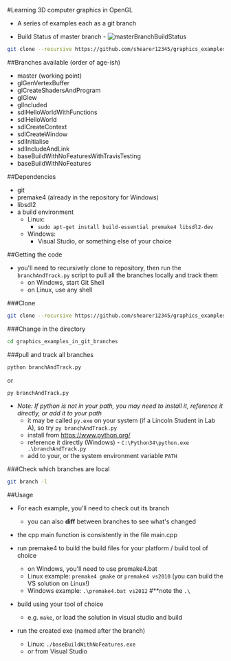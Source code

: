 #Learning 3D computer graphics in OpenGL

- A series of examples each as a git branch

- Build Status of master branch - ![masterBranchBuildStatus](https://travis-ci.org/shearer12345/graphics_examples_in_git_branches.svg?branch=master)

```bash
git clone --recursive https://github.com/shearer12345/graphics_examples_in_git_branches.git
```

##Branches available (order of age-ish)

- master (working point)
- glGenVertexBuffer
- glCreateShadersAndProgram
- glGlew
- glIncluded
- sdlHelloWorldWithFunctions
- sdlHelloWorld
- sdlCreateContext
- sdlCreateWindow
- sdlInitialise
- sdlIncludeAndLink
- baseBuildWithNoFeaturesWithTravisTesting
- baseBuildWithNoFeatures

##Dependencies

- git
- premake4 (already in the repository for Windows)
- libsdl2
- a build environment
    - Linux:
        - ```sudo apt-get install build-essential premake4 libsdl2-dev```
    - Windows:
        - Visual Studio, or something else of your choice
  
##Getting the code

- you'll need to recursively clone to repository, then run the `branchAndTrack.py` script to pull all the branches locally and track them
    - on Windows, start Git Shell
    - on Linux, use any shell

###Clone
```bash
git clone --recursive https://github.com/shearer12345/graphics_examples_in_git_branches.git
```

###Change in the directory
```bash
cd graphics_examples_in_git_branches
```

###pull and track all branches
```bash
python branchAndTrack.py
```
or
```bash
py branchAndTrack.py
```

- *Note: If python is not in your path, you may need to install it, reference it directly, or add it to your path*
     - it may be called `py.exe` on your system (if a Lincoln Student in Lab A), so try `py branchAndTrack.py`
     - install from https://www.python.org/
     - reference it directly (Windows)  - `C:\Python34\python.exe .\branchAndTrack.py`
     - add to your, or the system environment variable `PATH`

###Check which branches are local
```bash
git branch -l
```

##Usage

- For each example, you'll need to check out its branch
    - you can also **diff** between branches to see what's changed

- the cpp main function is consistently in the file main.cpp

- run premake4 to build the build files for your platform / build tool of choice
    - on Windows, you'll need to use premake4.bat
    - Linux example: `premake4 gmake` or `premake4 vs2010` (you can build the VS solution on Linux!)
    - Windows example: `.\premake4.bat vs2012` #**note the `.\`

- build using your tool of choice
    - e.g. `make`, or load the solution in visual studio and build
  
- run the created exe (named after the branch)
    - Linux: `./baseBuildWithNoFeatures.exe`
    - or from Visual Studio
  
